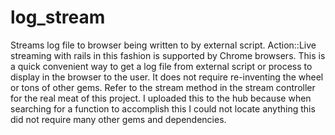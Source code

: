 # log_stream
Streams log file to browser being written to by external script.  Action::Live streaming with rails in this fashion is supported by Chrome browsers.  This is a quick convenient way to get a log file from external script or process to display in the browser to the user.  It does not require re-inventing the wheel or tons of other gems.  Refer to the stream method in the stream controller for the real meat of this project.  I uploaded this to the hub because when searching for a function to accomplish this I could not locate anything this did not require many other gems and dependencies.
